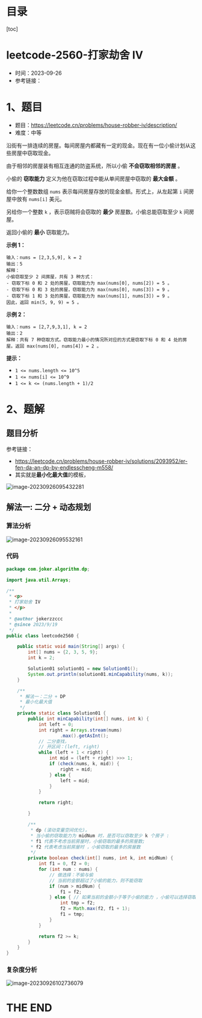 # 目录

[toc]

# leetcode-2560-打家劫舍 IV

- 时间：2023-09-26
- 参考链接：



# 1、题目

- 题目：https://leetcode.cn/problems/house-robber-iv/description/
- 难度：中等



沿街有一排连续的房屋。每间房屋内都藏有一定的现金。现在有一位小偷计划从这些房屋中窃取现金。

由于相邻的房屋装有相互连通的防盗系统，所以小偷 **不会窃取相邻的房屋** 。

小偷的 **窃取能力** 定义为他在窃取过程中能从单间房屋中窃取的 **最大金额** 。

给你一个整数数组 `nums` 表示每间房屋存放的现金金额。形式上，从左起第 `i` 间房屋中放有 `nums[i]` 美元。

另给你一个整数 `k` ，表示窃贼将会窃取的 **最少** 房屋数。小偷总能窃取至少 `k` 间房屋。

返回小偷的 **最小** 窃取能力。

 

**示例 1：**

```
输入：nums = [2,3,5,9], k = 2
输出：5
解释：
小偷窃取至少 2 间房屋，共有 3 种方式：
- 窃取下标 0 和 2 处的房屋，窃取能力为 max(nums[0], nums[2]) = 5 。
- 窃取下标 0 和 3 处的房屋，窃取能力为 max(nums[0], nums[3]) = 9 。
- 窃取下标 1 和 3 处的房屋，窃取能力为 max(nums[1], nums[3]) = 9 。
因此，返回 min(5, 9, 9) = 5 。
```

**示例 2：**

```
输入：nums = [2,7,9,3,1], k = 2
输出：2
解释：共有 7 种窃取方式。窃取能力最小的情况所对应的方式是窃取下标 0 和 4 处的房屋。返回 max(nums[0], nums[4]) = 2 。
```

 

**提示：**

- `1 <= nums.length <= 10^5`
- `1 <= nums[i] <= 10^9`
- `1 <= k <= (nums.length + 1)/2`





# 2、题解

## 题目分析

参考链接：

- https://leetcode.cn/problems/house-robber-iv/solutions/2093952/er-fen-da-an-dp-by-endlesscheng-m558/
- 其实就是**最小化最大值**的模板，



![image-20230926095432281](https://2021-joker.oss-cn-shanghai.aliyuncs.com/java-img/image-20230926095432281.png)

## 解法一: 二分 + 动态规划

### 算法分析

![image-20230926095532161](https://2021-joker.oss-cn-shanghai.aliyuncs.com/java-img/image-20230926095532161.png)



### 代码

```java
package com.joker.algorithm.dp;

import java.util.Arrays;

/**
 * <p>
 * 打家劫舍 IV
 * </p>
 *
 * @author jokerzzccc
 * @since 2023/9/19
 */
public class leetcode2560 {

    public static void main(String[] args) {
        int[] nums = {2, 3, 5, 9};
        int k = 2;

        Solution01 solution01 = new Solution01();
        System.out.println(solution01.minCapability(nums, k));
    }

    /**
     * 解法一：二分 + DP
     * 最小化最大值
     */
    private static class Solution01 {
        public int minCapability(int[] nums, int k) {
            int left = 0;
            int right = Arrays.stream(nums)
                    .max().getAsInt();
            // 二分查找，
            // 开区间：(left, right)
            while (left + 1 < right) {
                int mid = (left + right) >>> 1;
                if (check(nums, k, mid)) {
                    right = mid;
                } else {
                    left = mid;
                }
            }

            return right;

        }

        /**
         * dp (滚动变量空间优化)。
         * 当小偷的窃取能力为 midNum 时，是否可以窃取至少 k 个房子 :
         * f1 代表不考虑当前房屋时，小偷窃取的最多的房屋数;
         * f2 代表考虑当前房屋时 ，小偷窃取的最多的房屋数
         */
        private boolean check(int[] nums, int k, int midNum) {
            int f1 = 0, f2 = 0;
            for (int num : nums) {
                // 做选择：不偷与偷
                // 当前的金额超过了小偷的能力，则不能窃取
                if (num > midNum) {
                    f1 = f2;
                } else { // 如果当前的金额小于等于小偷的能力 ，小偷可以选择窃取
                    int tmp = f2;
                    f2 = Math.max(f2, f1 + 1);
                    f1 = tmp;
                }
            }

            return f2 >= k;
        }
    }
}

```





### 复杂度分析

![image-20230926102736079](https://2021-joker.oss-cn-shanghai.aliyuncs.com/java-img/image-20230926102736079.png)









# THE END